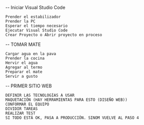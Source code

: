<!--Algoritmo-->
 
-- Iniciar Visual Studio Code

    Prender el estabilizador
    Prender la PC
    Esperar el tiempo necesario
    Ejecutar Visual Studio Code
    Crear Proyecto o Abrir proyecto en proceso

-- TOMAR MATE

    Cargar agua en la pava
    Prender la cocina
    Hervir el agua
    Agregar al termo
    Preparar el mate
    Servir a gusto

-- PRIMER SITIO WEB

    DEFINIR LAS TECNOLOGÍAS A USAR
    MAQUETACIÓN (HAY HERRAMIENTAS PARA ESTO (DISEÑO WEB))
    CONFORMAR EL EQUIPO
    DIVIDIR TAREAS
    REALIZAR TEST
    SI TODO ESTÁ OK, PASA A PRODUCCIÓN. SINOM VUELVE AL PASO 4

